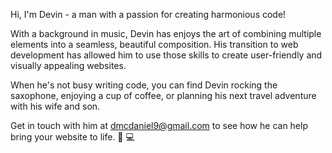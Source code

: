 Hi, I'm Devin - a man with a passion for creating harmonious code!

With a background in music, Devin has enjoys the art of combining multiple elements into a seamless, beautiful composition. His transition to web development has allowed him to use those skills to create user-friendly and visually appealing websites. 

When he's not busy writing code, you can find Devin rocking the saxophone, enjoying a cup of coffee, or planning his next travel adventure with his wife and son. 

Get in touch with him at dmcdaniel9@gmail.com to see how he can help bring your website to life. 🎷 💻

<!---
dmcdaniel90/dmcdaniel90 is a ✨ special ✨ repository because its `README.md` (this file) appears on your GitHub profile.
You can click the Preview link to take a look at your changes.
--->
